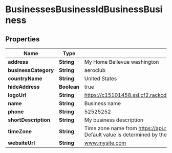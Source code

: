 

# BusinessesBusinessIdBusinessBusiness


## Properties

Name | Type | Description | Notes
------------ | ------------- | ------------- | -------------
**address** | **String** | My Home Bellevue washington |  [optional]
**businessCategory** | **String** | aeroclub |  [optional]
**countryName** | **String** | United States |  [optional]
**hideAddress** | **Boolean** | true |  [optional]
**logoUrl** | **String** | https://c15101458.ssl.cf2.rackcdn.com/avatar/image/46/cay8ek2xzufnr39cbrc0nebw1tmy4v2z.png |  [optional]
**name** | **String** | Business name |  [optional]
**phone** | **String** | 52525252 |  [optional]
**shortDescription** | **String** | My business description |  [optional]
**timeZone** | **String** | Time zone name from https://api.rubyonrails.org/v4.2.3/classes/ActiveSupport/TimeZone.html, Default value is determined by the Directory |  [optional]
**websiteUrl** | **String** | www.mysite.com |  [optional]



